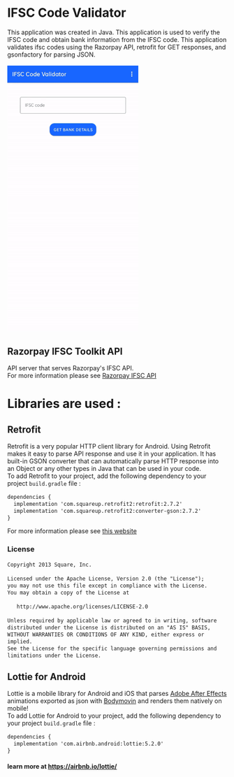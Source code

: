 # IFSC Code Validator

This application was created in Java. This application is used to verify the IFSC code and obtain bank information from the IFSC code. This application validates ifsc codes using the Razorpay API, retrofit for GET responses, and gsonfactory for parsing JSON.
<br/><br/>
<img src="./test.gif" alt="test_image" width="300">

## Razorpay IFSC Toolkit API

API server that serves Razorpay's IFSC API.<br/>
For more information please see [Razorpay IFSC API](https://ifsc.razorpay.com/)

# Libraries are used :

## Retrofit

Retrofit is a very popular HTTP client library for Android. Using Retrofit makes it easy to parse API response and use it in your application. It has built-in GSON converter that can automatically parse HTTP response into an Object or any other types in Java that can be used in your code.<br/>
To add Retrofit to your project, add the following dependency to your project `build.gradle` file :

```
dependencies {
  implementation 'com.squareup.retrofit2:retrofit:2.7.2'
  implementation 'com.squareup.retrofit2:converter-gson:2.7.2'
}
```

For more information please see [this website](https://square.github.io/retrofit/)

### License

```
Copyright 2013 Square, Inc.

Licensed under the Apache License, Version 2.0 (the "License");
you may not use this file except in compliance with the License.
You may obtain a copy of the License at

   http://www.apache.org/licenses/LICENSE-2.0

Unless required by applicable law or agreed to in writing, software
distributed under the License is distributed on an "AS IS" BASIS,
WITHOUT WARRANTIES OR CONDITIONS OF ANY KIND, either express or implied.
See the License for the specific language governing permissions and
limitations under the License.
```

## Lottie for Android

Lottie is a mobile library for Android and iOS that parses [Adobe After Effects](https://www.adobe.com/products/aftereffects.html) animations exported as json with [Bodymovin](https://github.com/airbnb/lottie-web) and renders them natively on mobile!<br/>
To add Lottie for Android to your project, add the following dependency to your project `build.gradle` file :

```
dependencies {
  implementation 'com.airbnb.android:lottie:5.2.0'
}
```

#### learn more at https://airbnb.io/lottie/
